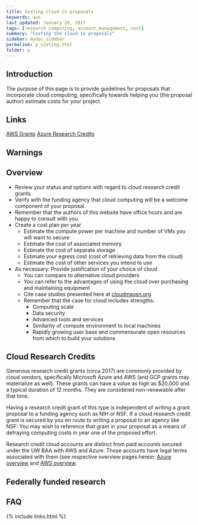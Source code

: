 ```yaml
---
title: Costing cloud in proposals
keywords: aws
last_updated: January 26, 2017
tags: [research_computing, account_management, cost]
summary: "Costing the cloud in proposals"
sidebar: mydoc_sidebar
permalink: p_costing.html
folder: p
---
```


## Introduction
The purpose of this page is to provide guidelines for proposals that incorporate cloud computing, specifically 
towards helping you (the proposal author) estimate costs for your project. 

## Links
[AWS Grants](https://aws.amazon.com/grants/)
[Azure Research Credits](https://www.microsoft.com/en-us/research/academic-program/microsoft-azure-for-research/)

## Warnings

## Overview
- Review your status and options with regard to cloud research credit grants. 
- Verify with the funding agency that cloud computing will be a welcome component of your proposal.
- Remember that the authors of this website have office hours and are happy to consult with you.
- Create a cost plan per year
  - Estimate the compute power per machine and number of VMs you will want to secure
  - Estimate the cost of associated memory
  - Estimate the cost of separate storage
  - Estimate your egress cost (cost of retrieving data from the cloud)
  - Estimate the cost of other services you intend to use
- As necessary: Provide justification of your choice of cloud
  - You can compare to alternative cloud providers
  - You can refer to the advantages of using the cloud over purchasing and maintaining equipment
  - Cite case studies presented here at [cloudmaven.org](http://cloudmaven.org) 
  - Remember that the case for cloud includes strengths: 
    - Computing scale
    - Data security
    - Advanced tools and services
    - Similarity of compute environment to local machines
    - Rapidly growing user base and commensurate open resources from which to build your solutions

## Cloud Research Credits

Generous research credit grants (circa 2017) are commonly provided by cloud vendors, specifically
Microsoft Azure and AWS (and GCP grants may materialize as well). These grants can have a value as high 
as $20,000 and a typical duration of 12 months. They are considered non-renewable after that time. 

Having a research credit grant of this type is independent of writing a grant proposal to a funding 
agency such as NIH or NSF. If a cloud research credit grant is secured by you en route to writing a
proposal to an agency like NSF: You may wish to reference that grant in your proposal as a means 
of defraying computing costs in year one of the proposed effort. 

Research credit cloud accounts are distinct from paid accounts secured under the UW BAA with AWS and Azure. 
Those accounts have legal terms associated with them (see respective overview pages herein: 
[Azure overview](az_overiew) and [AWS overview](aws_overview.html).

## Federally funded research 

## FAQ

{% include links.html %}
